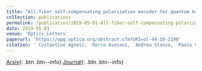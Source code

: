 ```yaml
---
title: "All-fiber self-compensating polarization encoder for quantum key distribution"
collection: publications
permalink: /publication/2019-05-01-All-fiber-self-compensating-polarization-encoder-for-quantum-key-distribution
date: 2019-05-01
venue: 'Optics Letters'
paperurl: 'https://opg.optica.org/abstract.cfm?URI=ol-44-10-2398'
citation: ' Costantino Agnesi,  Marco Avesani,  Andrea Stanco,  Paolo Villoresi,  Giuseppe Vallone, &quot;All-fiber self-compensating polarization encoder for quantum key distribution.&quot; Optics Letters, 2019.'
---
```

[Arxiv](https://arxiv.org/abs/1903.00696){: .btn .btn--info}
 [Journal](https://opg.optica.org/abstract.cfm?URI=ol-44-10-2398){: .btn .btn--info}
